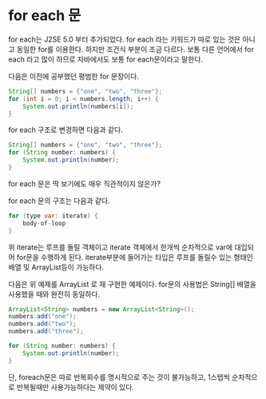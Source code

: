# for each 문

for each는 J2SE 5.0 부터 추가되었다. for each 라는 키워드가 따로 있는 것은 아니고 동일한 for를 이용한다. 하지만 조건식 부분이 조금 다르다. 보통 다른 언어에서 for each 라고 많이 하므로 자바에서도 보통 for each문이라고 말한다.

다음은 이전에 공부했던 평범한 for 문장이다.

```java
String[] numbers = {"one", "two", "three"};
for (int i = 0; i < numbers.length; i++) {
    System.out.println(numbers[i]);
}
```

for each 구조로 변경하면 다음과 같다.

```java
String[] numbers = {"one", "two", "three"};
for (String number: numbers) {
    System.out.println(number);
}
```

for each 문은 딱 보기에도 매우 직관적이지 않은가?

for each 문의 구조는 다음과 같다.

```java
for (type var: iterate) {
    body-of-loop
}
```

위 iterate는 루프를 돌릴 객체이고 iterate 객체에서 한개씩 순차적으로 var에 대입되어 for문을 수행하게 된다. iterate부분에 들어가는 타입은 루프를 돌릴수 있는 형태인 배열 및 ArrayList등이 가능하다.

다음은 위 예제를 ArrayList 로 재 구현한 예제이다. for문의 사용법은 String[] 배열을 사용했을 때와 완전히 동일하다.

```java
ArrayList<String> numbers = new ArrayList<String>();
numbers.add("one");
numbers.add("two");
numbers.add("three");

for (String number: numbers) {
    System.out.println(number);
}
```

단, foreach문은 따로 반복회수를 명시적으로 주는 것이 불가능하고, 1스탭씩 순차적으로 반복될때만 사용가능하다는 제약이 있다.
